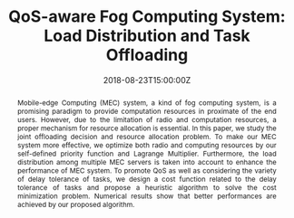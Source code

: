 ---
title: 'QoS-aware Fog Computing System: Load Distribution and Task Offloading'

event: IEEE Asia Pacific Wireless Communications Symposium
event_url: https://vtsociety.org

location: National Yang Ming Chiao Tung University
address:
  street: No. 1001, Daxue Rd, East District
  city: Hsinchu City
  # region: CA
  postcode: '30010'
  country: Taiwan

summary: An oral presentation introduces our work on fog computing system at VTS APWCS.
abstract: "<div style='text-align: justify;'>Mobile-edge Computing (MEC) system, a kind of fog computing system, is a promising paradigm to provide computation resources in proximate of the end users. However, due to the limitation of radio and computation resources, a proper mechanism for resource allocation is essential. In this paper, we study the joint offloading decision and resource allocation problem. To make our MEC system more effective, we optimize both radio and computing resources by our self-defined priority function and Lagrange Multiplier. Furthermore, the load distribution among multiple MEC servers is taken into account to enhance the performance of MEC system. To promote QoS as well as considering the variety of delay tolerance of tasks, we design a cost function related to the delay tolerance of tasks and propose a heuristic algorithm to solve the cost minimization problem. Numerical results show that better performances are achieved by our proposed algorithm.</div>"

# Talk start and end times.
#   End time can optionally be hidden by prefixing the line with `#`.
date: '2018-08-23T15:00:00Z'
date_end: '2018-08-23T16:00:00Z'
all_day: false

# Schedule page publish date (NOT talk date).
publishDate: '2017-01-01T00:00:00Z'

authors:
  - admin

tags: []

# Is this a featured talk? (true/false)
featured: false

image:
  caption: ''
  focal_point: Right

#links:
#  - icon: twitter
#    icon_pack: fab
#    name: Follow
#    url: https://twitter.com/georgecushen
# url_code: 'https://github.com'
url_pdf: uploads/kan-apwcs-2018
url_slides: uploads/vts

# Markdown Slides (optional).
#   Associate this talk with Markdown slides.
#   Simply enter your slide deck's filename without extension.
#   E.g. `slides = "example-slides"` references `content/slides/example-slides.md`.
#   Otherwise, set `slides = ""`.
slides: ""

# Projects (optional).
#   Associate this post with one or more of your projects.
#   Simply enter your project's folder or file name without extension.
#   E.g. `projects = ["internal-project"]` references `content/project/deep-learning/index.md`.
#   Otherwise, set `projects = []`.
projects:
  - example
---